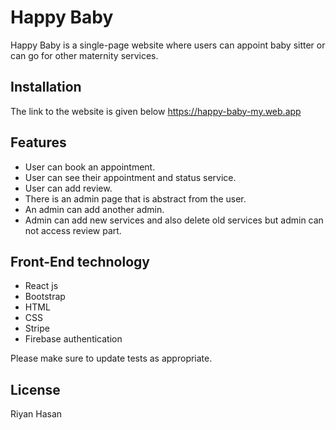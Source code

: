 # Happy Baby

Happy Baby is a single-page website where users can appoint baby sitter or can go for other maternity services.


## Installation

The link to the website is given below
https://happy-baby-my.web.app

## Features

* User can book an appointment.
* User can see their appointment and status service.
* User can add review.
* There is an admin page that is abstract from the user.
* An admin can add another admin.
* Admin can add new services and also delete old services but admin can 
   not access review part.



## Front-End technology

  * React js
  * Bootstrap
  * HTML
  * CSS
  * Stripe
  * Firebase authentication


Please make sure to update tests as appropriate.

## License
Riyan Hasan
